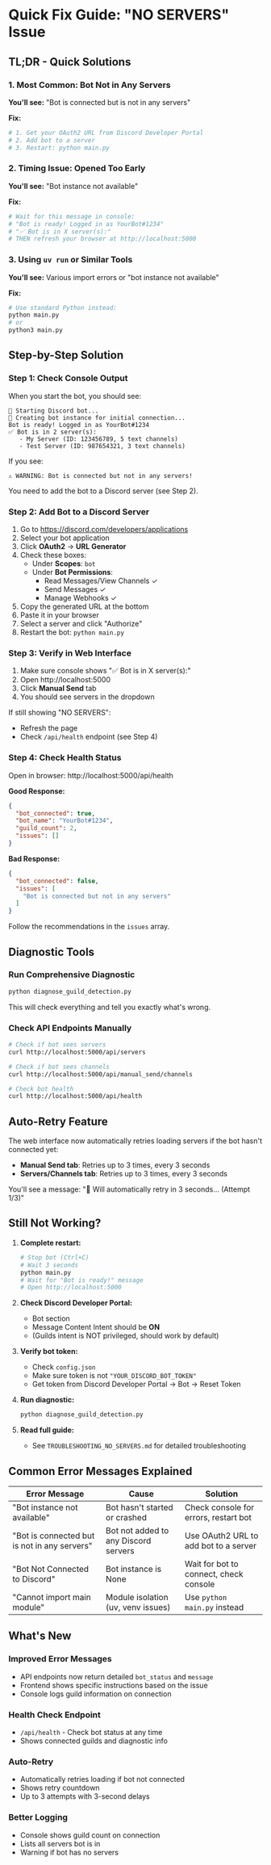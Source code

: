 # Quick Fix Guide: "NO SERVERS" Issue

## TL;DR - Quick Solutions

### 1. Most Common: Bot Not in Any Servers
**You'll see:** "Bot is connected but is not in any servers"

**Fix:**
```bash
# 1. Get your OAuth2 URL from Discord Developer Portal
# 2. Add bot to a server
# 3. Restart: python main.py
```

### 2. Timing Issue: Opened Too Early
**You'll see:** "Bot instance not available"

**Fix:**
```bash
# Wait for this message in console:
# "Bot is ready! Logged in as YourBot#1234"
# "✅ Bot is in X server(s):"
# THEN refresh your browser at http://localhost:5000
```

### 3. Using `uv run` or Similar Tools
**You'll see:** Various import errors or "bot instance not available"

**Fix:**
```bash
# Use standard Python instead:
python main.py
# or
python3 main.py
```

## Step-by-Step Solution

### Step 1: Check Console Output

When you start the bot, you should see:
```
🤖 Starting Discord bot...
🔄 Creating bot instance for initial connection...
Bot is ready! Logged in as YourBot#1234
✅ Bot is in 2 server(s):
   - My Server (ID: 123456789, 5 text channels)
   - Test Server (ID: 987654321, 3 text channels)
```

If you see:
```
⚠️ WARNING: Bot is connected but not in any servers!
```

You need to add the bot to a Discord server (see Step 2).

### Step 2: Add Bot to a Discord Server

1. Go to https://discord.com/developers/applications
2. Select your bot application
3. Click **OAuth2** → **URL Generator**
4. Check these boxes:
   - Under **Scopes**: `bot`
   - Under **Bot Permissions**: 
     - Read Messages/View Channels ✓
     - Send Messages ✓
     - Manage Webhooks ✓
5. Copy the generated URL at the bottom
6. Paste it in your browser
7. Select a server and click "Authorize"
8. Restart the bot: `python main.py`

### Step 3: Verify in Web Interface

1. Make sure console shows "✅ Bot is in X server(s):"
2. Open http://localhost:5000
3. Click **Manual Send** tab
4. You should see servers in the dropdown

If still showing "NO SERVERS":
- Refresh the page
- Check `/api/health` endpoint (see Step 4)

### Step 4: Check Health Status

Open in browser: http://localhost:5000/api/health

**Good Response:**
```json
{
  "bot_connected": true,
  "bot_name": "YourBot#1234",
  "guild_count": 2,
  "issues": []
}
```

**Bad Response:**
```json
{
  "bot_connected": false,
  "issues": [
    "Bot is connected but not in any servers"
  ]
}
```

Follow the recommendations in the `issues` array.

## Diagnostic Tools

### Run Comprehensive Diagnostic
```bash
python diagnose_guild_detection.py
```

This will check everything and tell you exactly what's wrong.

### Check API Endpoints Manually
```bash
# Check if bot sees servers
curl http://localhost:5000/api/servers

# Check if bot sees channels
curl http://localhost:5000/api/manual_send/channels

# Check bot health
curl http://localhost:5000/api/health
```

## Auto-Retry Feature

The web interface now automatically retries loading servers if the bot hasn't connected yet:

- **Manual Send tab**: Retries up to 3 times, every 3 seconds
- **Servers/Channels tab**: Retries up to 3 times, every 3 seconds

You'll see a message: "🔄 Will automatically retry in 3 seconds... (Attempt 1/3)"

## Still Not Working?

1. **Complete restart:**
   ```bash
   # Stop bot (Ctrl+C)
   # Wait 3 seconds
   python main.py
   # Wait for "Bot is ready!" message
   # Open http://localhost:5000
   ```

2. **Check Discord Developer Portal:**
   - Bot section
   - Message Content Intent should be **ON**
   - (Guilds intent is NOT privileged, should work by default)

3. **Verify bot token:**
   - Check `config.json`
   - Make sure token is not `"YOUR_DISCORD_BOT_TOKEN"`
   - Get token from Discord Developer Portal → Bot → Reset Token

4. **Run diagnostic:**
   ```bash
   python diagnose_guild_detection.py
   ```

5. **Read full guide:**
   - See `TROUBLESHOOTING_NO_SERVERS.md` for detailed troubleshooting

## Common Error Messages Explained

| Error Message | Cause | Solution |
|---------------|-------|----------|
| "Bot instance not available" | Bot hasn't started or crashed | Check console for errors, restart bot |
| "Bot is connected but is not in any servers" | Bot not added to any Discord servers | Use OAuth2 URL to add bot to a server |
| "Bot Not Connected to Discord" | Bot instance is None | Wait for bot to connect, check console |
| "Cannot import main module" | Module isolation (uv, venv issues) | Use `python main.py` instead |

## What's New

### Improved Error Messages
- API endpoints now return detailed `bot_status` and `message`
- Frontend shows specific instructions based on the issue
- Console logs guild information on connection

### Health Check Endpoint
- `/api/health` - Check bot status at any time
- Shows connected guilds and diagnostic info

### Auto-Retry
- Automatically retries loading if bot not connected
- Shows retry countdown
- Up to 3 attempts with 3-second delays

### Better Logging
- Console shows guild count on connection
- Lists all servers bot is in
- Warning if bot has no servers
